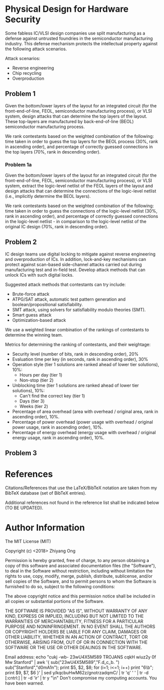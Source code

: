#	Physical Design for Hardware Security



Some fabless IC/VLSI design companies use split manufacturing as a defense
	against untrusted foundries in the semiconductor manufacturing industry.
	This defense mechanism protects the intellectual property against the
		following attack scenarios.

Attack scenarios:
+ Reverse engineering
+ Chip recycling
+ Overproduction


##	Problem 1

Given the bottom/lower layers of the layout for an integrated circuit (for
	the front-end-of-line, FEOL, semiconductor manufacturing process), or
	VLSI system, design attacks that can determine the top layers of the layout.
	These top-layers are manufactured by back-end-of-line (BEOL) semiconductor
		manufacturing process.

We rank contestants based on the weighted combination of the following: time
	taken in order to guess the top layers for the BEOL process (30%, rank in
	ascending order), and percentage of correctly guessed connections in the
	top layers (70%, rank in descending order).


###	Problem 1a

Given the bottom/lower layers of the layout for an integrated circuit (for
	the front-end-of-line, FEOL, semiconductor manufacturing process), or
	VLSI system, extract the logic-level netlist of the FEOL layers of the
	layout and design attacks that can determine the connections of the
	logic-level netlist (i.e., implicitly determine the BEOL layers).

We rank contestants based on the weighted combination of the following: time
	taken in order to guess the connections of the logic-level netlist (30%,
	rank in ascending order), and percentage of correctly guessed connections
	in the logic-level netlist - in comparison to the logic-level netlist of
	the original IC design (70%, rank in descending order).



##	Problem 2

IC design teams use digital locking to mitigate against reverse engineering and
	overproduction of ICs. In addition, lock-and-key mechanisms can protect
	against scan-based side-channel attacks carried out during manufacturing
	test and in-field test.
	Develop attack methods that can unlock ICs with such digital locks.

Suggested attack methods that contestants can try include:
+ Brute-force attack
+ ATPG/SAT attack, automatic test pattern generation and
	boolean/propositional satisfiability.
+ SMT attack, using solvers for satisfiability modulo theories (SMT).
+ Smart guess attack
+ Optimization-based attack

We use a weighted linear combination of the rankings of contestants to
	determine the winning team.

Metrics for determining the ranking of contestants, and their weightage:
+ Security level (number of bits, rank in descending order), 20%
+ Evaluation time per key (in seconds, rank in ascending order), 30%
+ Operation style (tier 1 solutions are ranked ahead of lower tier solutions),
	10%:
	- Hours per day (tier 1)
	- Non-stop (tier 2)
+ Unblocking time (tier 1 solutions are ranked ahead of lower tier solutions),
	10%:
	- Can't find the correct key (tier 1)
	- Days (tier 3)
	- Weeks (tier 2)
+ Percentage of area overhead (area with overhead / original area, rank in
	ascending order), 10%.
+ Percentage of power overhead (power usage with overhead / original power
	usage, rank in ascending order), 10%.
+ Percentage of energy overhead (energy usage with overhead / original energy
		usage, rank in ascending order), 10%.




##	Problem 3








#	References

Citations/References that use the LaTeX/BibTeX notation are taken from my BibTeX database (set of BibTeX entries).

Additional references not found in the reference list shall be indicated below (TO BE UPDATED).



#	Author Information


The MIT License (MIT)

Copyright (c) <2018> Zhiyang Ong

Permission is hereby granted, free of charge, to any person obtaining a copy of this software and associated documentation files (the "Software"), to deal in the Software without restriction, including without limitation the rights to use, copy, modify, merge, publish, distribute, sublicense, and/or sell copies of the Software, and to permit persons to whom the Software is furnished to do so, subject to the following conditions:

The above copyright notice and this permission notice shall be included in all copies or substantial portions of the Software.

THE SOFTWARE IS PROVIDED "AS IS", WITHOUT WARRANTY OF ANY KIND, EXPRESS OR IMPLIED, INCLUDING BUT NOT LIMITED TO THE WARRANTIES OF MERCHANTABILITY, FITNESS FOR A PARTICULAR PURPOSE AND NONINFRINGEMENT. IN NO EVENT SHALL THE AUTHORS OR COPYRIGHT HOLDERS BE LIABLE FOR ANY CLAIM, DAMAGES OR OTHER LIABILITY, WHETHER IN AN ACTION OF CONTRACT, TORT OR OTHERWISE, ARISING FROM, OUT OF OR IN CONNECTION WITH THE SOFTWARE OR THE USE OR OTHER DEALINGS IN THE SOFTWARE.

Email address: echo "cukj -wb- 23wU4X5M589 TROJANS cqkH wiuz2y 0f Mw Stanford" | awk '{ sub("23wU4X5M589","F.d_c_b. ") sub("Stanford","d0mA1n"); print $5, $2, $8; for (i=1; i<=1; i++) print "6\b"; print $9, $7, $6 }' | sed y/kqcbuHwM62z/gnotrzadqmC/ | tr 'q' ' ' | tr -d [:cntrl:] | tr -d 'ir' | tr y "\n"		Don't compromise my computing accounts. You have been warned.
